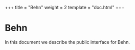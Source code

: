 +++
title = "Behn"
weight = 2
template = "doc.html"
+++

# Behn

In this document we describe the public interface for Behn.


